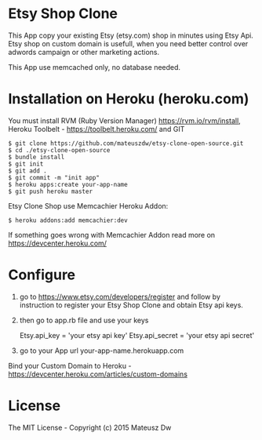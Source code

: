 Etsy Shop Clone
========================

This App copy your existing Etsy (etsy.com) shop in minutes using Etsy Api. 
Etsy shop on custom domain is usefull, when you need better control over adwords campaign or other marketing actions.

This App use memcached only, no database needed.

Installation on Heroku (heroku.com)
========================
You must install RVM (Ruby Version Manager) https://rvm.io/rvm/install, 
Heroku Toolbelt - https://toolbelt.heroku.com/ and GIT

    $ git clone https://github.com/mateuszdw/etsy-clone-open-source.git
    $ cd ./etsy-clone-open-source
    $ bundle install
    $ git init
    $ git add .
    $ git commit -m "init app"
    $ heroku apps:create your-app-name
    $ git push heroku master

Etsy Clone Shop use Memcachier Heroku Addon:

    $ heroku addons:add memcachier:dev

If something goes wrong with Memcachier Addon read more on https://devcenter.heroku.com/

Configure
========================
1) go to https://www.etsy.com/developers/register and follow by instruction to register your Etsy Shop Clone and obtain Etsy api keys.

2) then go to app.rb file and use your keys
 
    Etsy.api_key = 'your etsy api key'
    Etsy.api_secret = 'your etsy api secret'

3) go to your App url your-app-name.herokuapp.com

Bind your Custom Domain to Heroku - https://devcenter.heroku.com/articles/custom-domains


License
========================
The MIT License - Copyright (c) 2015 Mateusz Dw
